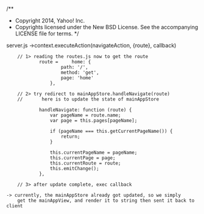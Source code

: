
/**
 * Copyright 2014, Yahoo! Inc.
 * Copyrights licensed under the New BSD License. See the accompanying LICENSE file for terms.
 */


server.js
    ->context.executeAction(navigateAction, {route}, callback)

        // 1> reading the routes.js now to get the route
                route =     home: {
                        path: '/',
                        method: 'get',
                        page: 'home'
                    },

        // 2> try redirect to mainAppStore.handleNavigate(route)
        //       here is to update the state of mainAppStore

                handleNavigate: function (route) {
                    var pageName = route.name;
                    var page = this.pages[pageName];
                
                    if (pageName === this.getCurrentPageName()) {
                        return;
                    }
                
                    this.currentPageName = pageName;
                    this.currentPage = page;
                    this.currentRoute = route;
                    this.emitChange();
                },

        // 3> after update complete, exec callback

    -> currently, the mainAppStore already got updated, so we simply
        get the mainAppView, and render it to string then sent it back to client


